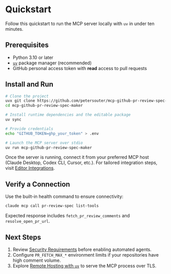 # Quickstart

Follow this quickstart to run the MCP server locally with `uv` in under ten minutes.

## Prerequisites

- Python 3.10 or later
- [`uv`](https://docs.astral.sh/uv/) package manager (recommended)
- GitHub personal access token with **read** access to pull requests

## Install and Run

```bash
# Clone the project
uvx git clone https://github.com/petersouter/mcp-github-pr-review-spec-maker.git
cd mcp-github-pr-review-spec-maker

# Install runtime dependencies and the editable package
uv sync

# Provide credentials
echo "GITHUB_TOKEN=ghp_your_token" > .env

# Launch the MCP server over stdio
uv run mcp-github-pr-review-spec-maker
```

Once the server is running, connect it from your preferred MCP host (Claude Desktop, Codex CLI, Cursor, etc.). For tailored integration steps, visit [Editor Integrations](../guides/editor-integrations.md).

## Verify a Connection

Use the built-in health command to ensure connectivity:

```bash
claude mcp call pr-review-spec list-tools
```

Expected response includes `fetch_pr_review_comments` and `resolve_open_pr_url`.

## Next Steps

1. Review [Security Requirements](../security/index.md) before enabling automated agents.
2. Configure `PR_FETCH_MAX_*` environment limits if your repositories have high comment volume.
3. Explore [Remote Hosting with `uv`](../guides/remote-uv-endpoint.md) to serve the MCP process over TLS.
